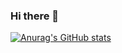 ### Hi there 👋
[![Anurag's GitHub stats](https://github-readme-stats.vercel.app/api?username=zan8in)](https://github.com/anuraghazra/github-readme-stats)
<!--
**zan8in/zan8in** is a ✨ _special_ ✨ repository because its `README.md` (this file) appears on your GitHub profile.

Here are some ideas to get you started:

- 🔭 I’m currently working on ...
- 🌱 I’m currently learning ...
- 👯 I’m looking to collaborate on ...
- 🤔 I’m looking for help with ...
- 💬 Ask me about ...
- 📫 How to reach me: ...
- 😄 Pronouns: ...
- ⚡ Fun fact: ...
-->
